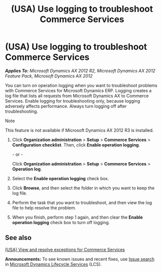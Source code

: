 ﻿---
title: (USA) Use logging to troubleshoot Commerce Services
TOCTitle: (USA) Use logging to troubleshoot Commerce Services
ms:assetid: 904a4e01-97ab-4c3c-ae6c-a13bf222d3f0
ms:mtpsurl: https://technet.microsoft.com/en-us/library/Hh209368(v=AX.60)
ms:contentKeyID: 36058531
ms.date: 04/18/2014
mtps_version: v=AX.60
---

# (USA) Use logging to troubleshoot Commerce Services 


_**Applies To:** Microsoft Dynamics AX 2012 R2, Microsoft Dynamics AX 2012 Feature Pack, Microsoft Dynamics AX 2012_

You can turn on operation logging when you want to troubleshoot problems with Commerce Services for Microsoft Dynamics ERP. Logging creates a log file that lists all requests from Microsoft Dynamics AX to Commerce Services. Enable logging for troubleshooting only, because logging adversely affects performance. Always turn logging off after troubleshooting.


> [!NOTE]
> <P>This feature is not available if Microsoft Dynamics AX 2012 R3 is installed.</P>



1.  Click **Organization administration** \> **Setup** \> **Commerce Services** \> **Configuration checklist**. Then, click **Enable operation logging**.
    
    \- or -
    
    Click **Organization administration** \> **Setup** \> **Commerce Services** \> **Operation log**.

2.  Select the **Enable operation logging** check box.

3.  Click **Browse**, and then select the folder in which you want to keep the log file.

4.  Perform the task that you want to troubleshoot, and then view the log file to help resolve the problem.

5.  When you finish, perform step 1 again, and then clear the **Enable operation logging** check box to turn off logging.

## See also

[(USA) View and resolve exceptions for Commerce Services](usa-view-and-resolve-exceptions-for-commerce-services.md)

  
**Announcements:** To see known issues and recent fixes, use [Issue search](http://go.microsoft.com/fwlink/?linkid=389258) in [Microsoft Dynamics Lifecycle Services](http://go.microsoft.com/fwlink/?linkid=306505) (LCS).

